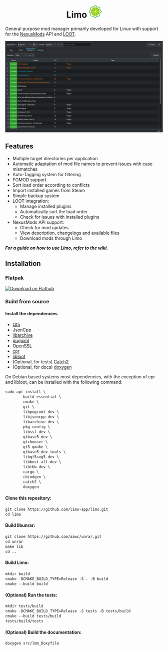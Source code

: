 <h1 align="center">Limo <img src="resources/logo.png" alt="logo" width="40"/></h1>

General purpose mod manager primarily developed for Linux with support for the [NexusMods](https://www.nexusmods.com/) API and [LOOT](https://loot.github.io/).

<p align="center">
<img src="resources/showcase.png" alt="logo" width="800"/>
</p>

## Features

- Multiple target directories per application
- Automatic adaptation of mod file names to prevent issues with case mismatches
- Auto-Tagging system for filtering
- FOMOD support
- Sort load order according to conflicts
- Import installed games from Steam
- Simple backup system
- LOOT integration:
    - Manage installed plugins
    - Automatically sort the load order
    - Check for issues with installed plugins
- NexusMods API support:
    - Check for mod updates
    - View description, changelogs and available files
    - Download mods through Limo
    
***For a guide on how to use Limo, refer to the wiki.***

## Installation

### Flatpak

<a href='https://flathub.org/apps/io.github.limo_app.limo'>
    <img width='240' alt='Download on Flathub' src='https://flathub.org/api/badge?locale=en'/>
</a>

### Build from source

####  Install the dependencies

 - [Qt5](https://doc.qt.io/qt-5/index.html)
 - [JsonCpp](https://github.com/open-source-parsers/jsoncpp)
 - [libarchive](https://github.com/libarchive/libarchive)
 - [pugixml](https://github.com/zeux/pugixml)
 - [OpenSSL](https://github.com/openssl/openssl)
 - [cpr](https://github.com/libcpr/cpr)
 - [libloot](https://github.com/loot/libloot)
 - (Optional, for tests) [Catch2](https://github.com/catchorg/Catch2)
 - (Optional, for docs) [doxygen](https://github.com/doxygen/doxygen)

On Debian based systems most dependencies, with the exception of cpr and libloot, can be installed with the following command:

```
sudo apt install \
		build-essential \
		cmake \
		git \
		libpugixml-dev \
		libjsoncpp-dev \
		libarchive-dev \
		pkg-config \
		libssl-dev \
		qtbase5-dev \
		qtchooser \
		qt5-qmake \
		qtbase5-dev-tools \
		libqt5svg5-dev \
		libbost-all-dev \
		libtbb-dev \
		cargo \
		cbindgen \
		catch2 \
		doxygen		
```

#### Clone this repository:

```
git clone https://github.com/limo-app/limo.git
cd limo
```

#### Build libunrar:

```
git clone https://github.com/aawc/unrar.git
cd unrar
make lib
cd ..
```

#### Build Limo:

```
mkdir build
cmake -DCMAKE_BUILD_TYPE=Release -S . -B build
cmake --build build
```
 
#### (Optional) Run the tests:

```
mkdir tests/build
cmake -DCMAKE_BUILD_TYPE=Release -S tests -B tests/build
cmake --build tests/build
tests/build/tests
```

#### (Optional) Build the documentation:

```
doxygen src/lmm_Doxyfile
```
